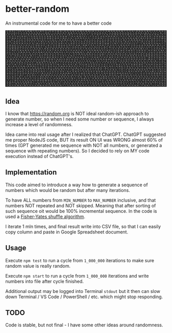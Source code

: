 # better-random

An instrumental code for me to have a better code

![img1](./img1.png)

## Idea

I know that https://random.org is NOT ideal random-ish approach to generate number, so when I need some number or sequence, I always increase a level of randomness.

Idea came into real usage after I realized that ChatGPT. ChatGPT suggested me proper NodeJS code, BUT its result ON UI was WRONG almost 60% of times (GPT generated me sequence with NOT all numbers, or generated a sequence with repeating numbers). So I decided to rely on MY code execution instead of ChatGPT's.

## Implementation

This code aimed to introduce a way how to generate a sequence of numbers which would be random but after many iterations.

To have ALL numbers from `MIN_NUMBER` to `MAX_NUMBER` inclusive, and that numbers NOT repeated and NOT skipped. Meaning that after sorting of such sequence oit would be 100% incremental sequence. In the code is used a [Fisher-Yates shuffle algorithm](https://en.wikipedia.org/wiki/Fisher%E2%80%93Yates_shuffle).

I iterate 1 mln times, and final result write into CSV file, so that I can easily copy column and paste in Google Spreadsheet document.

## Usage

Execute `npm test` to run a cycle from `1_000_000` iterations to make sure random value is really random.

Execute `npm start` to run a cycle from `1_000_000` iterations and write numbers into file after cycle finished.

Additional output may be logged into Terminal `stdout` but it then can slow down Terminal / VS Code / PowerShell / etc. which might stop responding.

## TODO

Code is stable, but not final - I have some other ideas around randomness.
